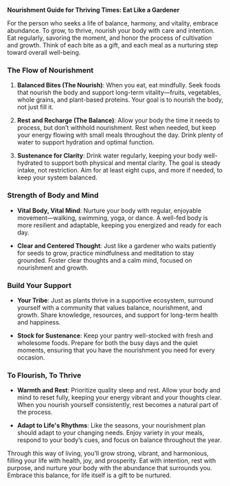 **Nourishment Guide for Thriving Times: Eat Like a Gardener**

For the person who seeks a life of balance, harmony, and vitality, embrace abundance. To grow, to thrive, nourish your body with care and intention. Eat regularly, savoring the moment, and honor the process of cultivation and growth. Think of each bite as a gift, and each meal as a nurturing step toward overall well-being.

### The Flow of Nourishment

1. **Balanced Bites (The Nourish)**: When you eat, eat mindfully. Seek foods that nourish the body and support long-term vitality—fruits, vegetables, whole grains, and plant-based proteins. Your goal is to nourish the body, not just fill it.

2. **Rest and Recharge (The Balance)**: Allow your body the time it needs to process, but don’t withhold nourishment. Rest when needed, but keep your energy flowing with small meals throughout the day. Drink plenty of water to support hydration and optimal function.

3. **Sustenance for Clarity**: Drink water regularly, keeping your body well-hydrated to support both physical and mental clarity. The goal is steady intake, not restriction. Aim for at least eight cups, and more if needed, to keep your system balanced.

### Strength of Body and Mind

- **Vital Body, Vital Mind**: Nurture your body with regular, enjoyable movement—walking, swimming, yoga, or dance. A well-fed body is more resilient and adaptable, keeping you energized and ready for each day.

- **Clear and Centered Thought**: Just like a gardener who waits patiently for seeds to grow, practice mindfulness and meditation to stay grounded. Foster clear thoughts and a calm mind, focused on nourishment and growth.

### Build Your Support

- **Your Tribe**: Just as plants thrive in a supportive ecosystem, surround yourself with a community that values balance, nourishment, and growth. Share knowledge, resources, and support for long-term health and happiness.

- **Stock for Sustenance**: Keep your pantry well-stocked with fresh and wholesome foods. Prepare for both the busy days and the quiet moments, ensuring that you have the nourishment you need for every occasion.

### To Flourish, To Thrive

- **Warmth and Rest**: Prioritize quality sleep and rest. Allow your body and mind to reset fully, keeping your energy vibrant and your thoughts clear. When you nourish yourself consistently, rest becomes a natural part of the process.

- **Adapt to Life's Rhythms**: Like the seasons, your nourishment plan should adapt to your changing needs. Enjoy variety in your meals, respond to your body’s cues, and focus on balance throughout the year.

Through this way of living, you’ll grow strong, vibrant, and harmonious, filling your life with health, joy, and prosperity. Eat with intention, rest with purpose, and nurture your body with the abundance that surrounds you. Embrace this balance, for life itself is a gift to be nurtured.